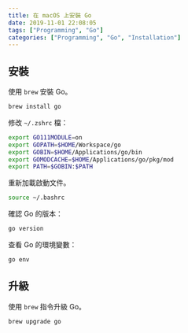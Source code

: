 ```yaml
---
title: 在 macOS 上安裝 Go
date: 2019-11-01 22:08:05
tags: ["Programming", "Go"]
categories: ["Programming", "Go", "Installation"]
---
```


## 安裝

使用 `brew` 安裝 Go。

```bash
brew install go
```

修改 `~/.zshrc` 檔：

```bash
export GO111MODULE=on
export GOPATH=$HOME/Workspace/go
export GOBIN=$HOME/Applications/go/bin
export GOMODCACHE=$HOME/Applications/go/pkg/mod
export PATH=$GOBIN:$PATH
```

重新加載啟動文件。

```bash
source ~/.bashrc
```

確認 Go 的版本：

```bash
go version
```

查看 Go 的環境變數：

```bash
go env
```

## 升級

使用 `brew` 指令升級 Go。

```bash
brew upgrade go
```
